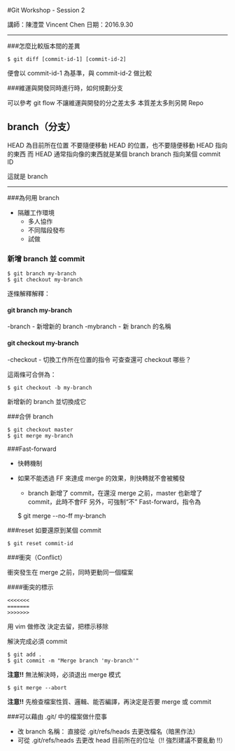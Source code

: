 #Git Workshop - Session 2

講師：陳澧萱 Vincent Chen 日期：2016.9.30

---

###怎麼比較版本間的差異

	$ git diff [commit-id-1] [commit-id-2]

便會以 commit-id-1 為基準，與 commit-id-2 做比較


###維運與開發同時進行時，如何規劃分支

可以參考 git flow
不讓維運與開發的分之差太多
本質差太多則另開 Repo

## branch（分支）

HEAD 為目前所在位置
不要隨便移動 HEAD 的位置，也不要隨便移動 HEAD 指向的東西
而 HEAD 通常指向像的東西就是某個 branch
branch 指向某個 commit ID

這就是 branch

---

###為何用 branch

- 隔離工作環境
	- 多人協作
	- 不同階段發布
	- 試做

### 新增 branch 並 commit

	$ git branch my-branch
	$ git checkout my-branch
	

逐條解釋解釋：

#### git branch my-branch
-branch - 新增新的 branch
-mybranch - 新 branch 的名稱

#### git checkout my-branch
-checkout - 切換工作所在位置的指令
可查查還可 checkout 哪些？

這兩條可合併為：

	$ git checkout -b my-branch

新增新的 branch 並切換成它

###合併 branch

	$ git checkout master
	$ git merge my-branch

###Fast-forward
- 快轉機制 
- 如果不能透過 FF 來達成 merge 的效果，則快轉就不會被觸發
	- branch 新增了 commit，在還沒 merge 之前，master 也新增了 commit，此時不會FF
另外，可強制“不” Fast-forward，指令為

	$ git merge --no-ff my-branch


###reset
如要還原到某個 commit

	$ git reset commit-id


###衝突（Conflict）

衝突發生在 merge 之前，同時更動同一個檔案

####衝突的標示

	<<<<<<<
	=======
	>>>>>>>

用 vim 做修改
決定去留，把標示移除

解決完成必須 commit

	$ git add .
	$ git commit -m "Merge branch 'my-branch'"


__注意!!__ 無法解決時，必須退出 merge 模式

	$ git merge --abort

__注意!!__ 先檢查檔案性質、邏輯、能否編譯，再決定是否要 merge 或 commit


###可以藉由 .git/ 中的檔案做什麼事

- 改 branch 名稱： 直接從 .git/refs/heads 去更改檔名（暗黑作法）
- 可從 .git/refs/heads 去更改 head 目前所在的位址（!! 強烈建議不要亂動 !!）


